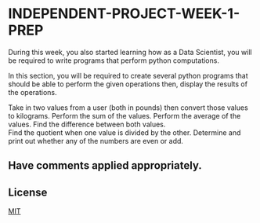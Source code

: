 # INDEPENDENT-PROJECT-WEEK-1-PREP
During this week, you also started learning how as a Data Scientist, you will be required to write programs that perform python computations.

In this section, you will be required to create several python programs that should be able to perform the given operations then, display the results of the operations.

Take in two values from a user (both in pounds) then convert those values to kilograms.
Perform the sum of the values.
Perform the average of the values.
Find the difference between both values.  
Find the quotient when one value is divided by the other.
Determine and print out whether any of the numbers are even or add.
## Have comments applied appropriately.
## License
[MIT](https://choosealicense.com/licenses/mit/)
